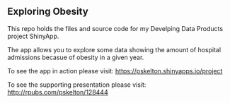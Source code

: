 ## Exploring Obesity

This repo holds the files and source code for my Develping Data Products project ShinyApp.

The app allows you to explore some data showing the amount of hospital admissions becasue of obesity in a given year.


To see the app in action please visit:
https://pskelton.shinyapps.io/project

To see the supporting presentation please visit:
http://rpubs.com/pskelton/128444